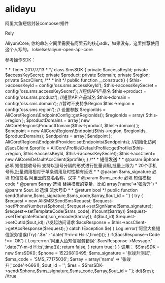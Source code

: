 # alidayu
阿里大鱼短信封装composer插件


Rely

Aliyun\Core;
你的命名空间里需要有阿里云的核心sdk，如果没有，这里推荐使用这个人写的。
lokielse/aliyun-open-api-core


参考操作SDK：

<?php namespace Myapp;
use Config,Log;
use Aliyun\Core as AliCore;
use alidayu\Request\Dysmsapi\V20170525 as AliSMS;

/**
 *
 * 阿里大鱼短信操作类
 *
 * @author sscs <laosql@163.com>
 *
 * Timer 2017/7/13
 *
 */

class SmsSDK
{

    private $accessKeyId;
    private $accessKeySecret;
    private $product;
    private $domain;
    private $region;
    private $acsClient;

    /**
     * init
     */
    public function __construct()
    {
        $this->accessKeyId = config('oss.sms.accessKeyId');
        $this->accessKeySecret = config('oss.sms.accessKeySecret');
        //短信API产品名
        $this->product = config('oss.sms.product');
        //短信API产品域名
        $this->domain = config('oss.sms.domain');
        //暂时不支持多Region
        $this->region = config('oss.sms.region');

        // 设置参数
        $regionIds = AliCore\Regions\EndpointConfig::getRegionIds();
        $regionIds = array(
                $this->region
        );
        $productDomains = array(
            new AliCore\Regions\ProductDomain($this->product, $this->domain)
        );
        $endpoint       = new AliCore\Regions\Endpoint($this->region, $regionIds, $productDomains);
        $endpoints      = array( $endpoint );
        AliCore\Regions\EndpointProvider::setEndpoints($endpoints);

        //初始化访问的acsCleint
        $profile = AliCore\Profile\DefaultProfile::getProfile($this->region, $this->accessKeyId, $this->accessKeySecret);

        $this->acsClient= new AliCore\DefaultAcsClient($profile);
    }

    /**
     * 短信发送
     *
     * @param $phone         必填  短信接收号码  支持以逗号分隔的形式进行批量调用,批量上限为
     *                             20个手机号码,批量调用相对于单条调用及时性稍有延迟
     *
     * @param $sms_signature 必填  短信签名 阿里云的签名名称，汉字
     * @param $sms_code      必填  短信模板code 
     * @param $array         选填  替换模板的变量，比如 array('name'=>'张竣升') 
     * @param $out_id        选填 流水号ID 
     *
     * @return bool
     */
    public function send($phone,$sms_signature,$sms_code,$array,$out_id = '')
    {

        try {
            $request = new AliSMS\SendSmsRequest;
            $request->setPhoneNumbers($phone);
            $request->setSignName($sms_signature);
            $request->setTemplateCode($sms_code);
            if(count($array)) $request->setTemplateParam(json_encode($array));
            if($out_id) $request->setOutId($out_id);
            //发起访问请求
            $acsResponse = $this->acsClient->getAcsResponse($request);
        } catch (Exception $e) {
            Log::error('阿里大鱼短信服务错误(Try):'.$e.' -'.date('Y-m-d H:i:s',time()));
        }

        if($acsResponse->Code !== 'OK')
        {
            Log::error('阿里大鱼短信服务错误:'.$acsResponse->Message.' -'.date('Y-m-d H:i:s',time()));
            return false;
        }

        return true;
    }
}

调用：


$SmsSDK = new SmsSDK();
$phone = 15226810495;
$sms_signature = '张竣升测试';
$sms_code = 'SMS_77175036';
$array = array('name' => '张竣升','code'=>6661);
$out_id = '';
$res = $SmsSDK->send($phone,$sms_signature,$sms_code,$array,$out_id = '');
dd($res);
//true


